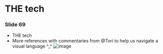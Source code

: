 # THE tech



### Slide 69

- THE tech
- More references with commentaries from @Tori to help us navigate a visual language ^_^
![image](https://lh7-rt.googleusercontent.com/slidesz/AGV_vUd4GEf2AghDHe3gDb47glOnA9oeM5B3pnRQ5tURvrew_NgVGdzmx00U7iZWbaZwg-UQczvyID7CEkTSlYR_sJ_kV9oIykSDXrdwvOt4PDJWkUl7SLlgh1VJ2P9LOmG3qw0ejVjiq3c=s2048?key=SjUse99o8xCmA1E3Rz1wYw)